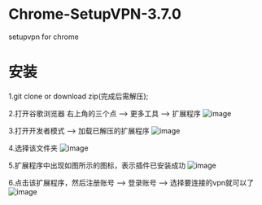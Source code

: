 # Chrome-SetupVPN-3.7.0

setupvpn for chrome

# 安装

1.git clone or download zip(完成后需解压);

2.打开谷歌浏览器 右上角的三个点 --> 更多工具 --> 扩展程序
![image](https://github.com/qin-ziqi/Chrome-SetupVPN-3.7.0/tree/master/assets/image/step1.png)

3.打开开发者模式 --> 加载已解压的扩展程序
![image](https://github.com/qin-ziqi/Chrome-SetupVPN-3.7.0/tree/master/assets/image/step2.png)

4.选择该文件夹
![image](https://github.com/qin-ziqi/Chrome-SetupVPN-3.7.0/tree/master/assets/image/step3.png)

5.扩展程序中出现如图所示的图标，表示插件已安装成功
![image](https://github.com/qin-ziqi/Chrome-SetupVPN-3.7.0/tree/master/assets/image/step4.png)

6.点击该扩展程序，然后注册账号 --> 登录账号 --> 选择要连接的vpn就可以了
![image](https://github.com/qin-ziqi/Chrome-SetupVPN-3.7.0/tree/master/assets/image/step5.png)
